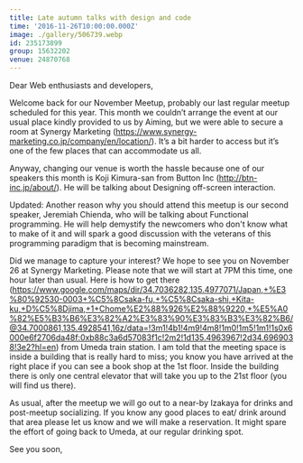 ```yaml
---
title: Late autumn talks with design and code
time: '2016-11-26T10:00:00.000Z'
image: ./gallery/506739.webp
id: 235173899
group: 15632202
venue: 24870768
---
```


Dear Web enthusiasts and developers,

Welcome back for our November Meetup, probably our last regular meetup scheduled for this year. This month we couldn’t arrange the event at our usual place kindly provided to us by Aiming, but we were able to secure a room at Synergy Marketing (https://www.synergy-marketing.co.jp/company/en/location/). It’s a bit harder to access but it’s one of the few places that can accommodate us all.

Anyway, changing our venue is worth the hassle because one of our speakers this month is Koji Kimura-san from Button Inc (http://btn-inc.jp/about/). He will be talking about Designing off-screen interaction.

Updated: Another reason why you should attend this meetup is our second speaker, Jeremiah Chienda, who will be talking about Functional programming. He will help demystify the newcomers who don't know what to make of it and will spark a good discussion with the veterans of this programming paradigm that is becoming mainstream.

Did we manage to capture your interest? We hope to see you on November 26 at Synergy Marketing. Please note that we will start at 7PM this time, one hour later than usual. Here is how to get there (https://www.google.com/maps/dir/34.7036282,135.4977071/Japan,+%E3%80%92530-0003+%C5%8Csaka-fu,+%C5%8Csaka-shi,+Kita-ku,+D%C5%8Djima,+1+Chome%E2%88%926%E2%88%9220,+%E5%A0%82%E5%B3%B6%E3%82%A2%E3%83%90%E3%83%B3%E3%82%B6/@34.7000861,135.4928541,16z/data=!3m1!4b1!4m9!4m8!1m0!1m5!1m1!1s0x6000e6f2706da48f:0xb88c3a6d57083f1c!2m2!1d135.4963967!2d34.6969038!3e2?hl=en) from Umeda train station. I am told that the meeting space is inside a building that is really hard to miss; you know you have arrived at the right place if you can see a book shop at the 1st floor. Inside the building there is only one central elevator that will take you up to the 21st floor (you will find us there).

As usual, after the meetup we will go out to a near-by Izakaya for drinks and post-meetup socializing. If you know any good places to eat/ drink around that area please let us know and we will make a reservation. It might spare the effort of going back to Umeda, at our regular drinking spot.

See you soon,
